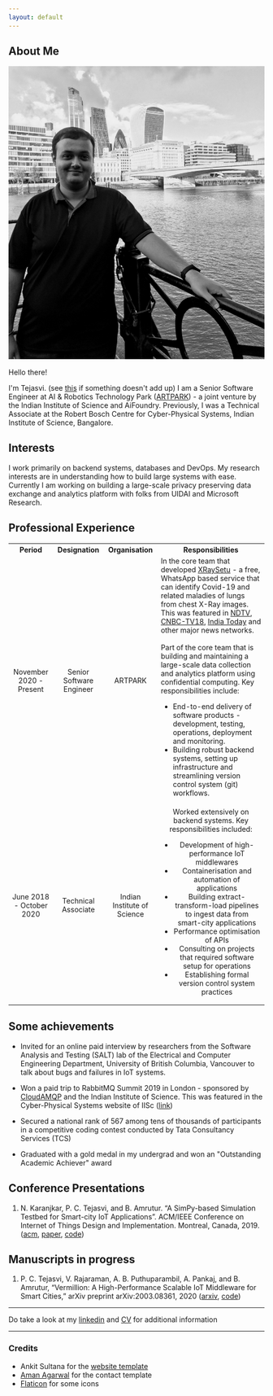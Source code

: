 ```yaml
---
layout: default
---
```


## About Me

<img class="profile-picture" src="photo.jpg">

Hello there! 

I'm Tejasvi. (see [this](misc) if something doesn't add up) I am a Senior Software Engineer at AI & Robotics Technology Park ([ARTPARK](https://artpark.in)) - a joint venture by the Indian Institute of Science and AiFoundry. Previously, I was a Technical Associate at the Robert Bosch Centre for Cyber-Physical Systems, Indian Institute of Science, Bangalore. 

## Interests

I work primarily on backend systems, databases and DevOps. My research interests are in understanding how to build large systems with ease. Currently I am working on building a large-scale privacy preserving data exchange and analytics platform with folks from UIDAI and Microsoft Research.

## Professional Experience

<table>
  <tbody>
    <tr>
      <th align="center">Period</th>
      <th align="center">Designation</th>
      <th align="center">Organisation</th>
      <th align="center">Responsibilities</th>
    </tr>
    <tr>
      <td align="center">November 2020 - Present</td>
      <td align="center">Senior Software Engineer</td>
      <td align="center">ARTPARK</td>
      <td align="left">In the core team that developed <a href="https://xraysetu.com">XRaySetu</a> - a free, WhatsApp based service that can identify Covid-19 and related maladies of lungs from chest X-Ray images. This was featured in <a href="https://www.ndtv.com/business/a-platform-for-early-covid-detection-over-whatsapp-know-how-it-works-2454475">NDTV</a>, <a href="https://www.cnbctv18.com/videos/startup/startup-street-elevation-capitals-investment-plans-covid-detection-using-xraysetu-9757181.htm">CNBC-TV18</a>, <a href="https://www.indiatoday.in/technology/news/story/government-launches-x-ray-setu-on-whatsapp-to-detect-covid-19-cases-in-areas-with-no-rt-pcr-tests-1810348-2021-06-03">India Today</a> and other major news networks. 
      <br>
      <br>
      Part of the core team that is building and maintaining a large-scale data collection and analytics platform using confidential computing. Key responsibilities include: 
	<ul>
	    <li> End-to-end delivery of software products - development, testing, operations, deployment and monitoring. </li>
	    <li> Building robust backend systems, setting up infrastructure and streamlining version control system (git) workflows. </li>
	</ul>
      </td>
    </tr>
    <tr>
      <td align="center">June 2018 - October 2020</td>
      <td align="center">Technical Associate</td>
      <td align="center">Indian Institute of Science</td>
      <td align="center">Worked extensively on backend systems. Key responsibilities included:
	<ul>
	<li>Development of high-performance IoT middlewares</li>
	<li>Containerisation and automation of applications</li>
	<li>Building extract-transform-load pipelines to ingest data from smart-city applications</li>
	<li>Performance optimisation of APIs</li>
	<li>Consulting on projects that required software setup for operations</li>
	<li>Establishing formal version control system practices</li>
	</ul>
      </td>
    </tr>
  </tbody>
</table>

<!-- ## Interesting Projects

* Aarogya Setu Anonymisation9: Developed an anonymisation framework to hide personally identifiable information from the Aarogya Setu self-assessment chat dataset. This framework, while preserving privacy, retained all the characteristics needed for predictive modelling of COVID-19 hotspots.

* Indian Urban Data Exchange (IUDX)10: Was involved in the core team of developing a common data ex- change platform for smart cities in India. This project was funded by the Govt. of India. IUDX is deployed “in-production" in two Indian cities namely, Pune and Varanasi

* Vermillion: A scalable and highly-available IoT middleware for smart cities, built for speed and respon- siveness. This middleware was the final and most mature implementation among the previous iterations of IoT middlewares that we had built. This is currently deployed as a part of the IUDX stack.

* Corinthian13: Built a faster and more robust version of IDEAM using Kore, a fast and secure web platform written in C. This project also comprised of microservices deployed using Docker.

* IoT Data Exchange and Analytics Middleware (IDEAM)14: This was an initial version of the smart city data exchange platform. This platform comprised various microservices which were developed using Undertow and deployed using Docker and Ansible.

* Intrusion Detection and Prevention System for Smart-city Middlewares15: It was a security layer built for smart-city middlewares to prevent attacks by malicious users. It was capable of protecting against DoS attacks and some kinds of exploits by observing patterns from log files and using blockchain techniques

-->
## Some achievements

* Invited for an online paid interview by researchers from the Software Analysis and Testing (SALT) lab of the Electrical and Computer Engineering Department, University of British Columbia, Vancouver to talk about bugs and failures in IoT systems.

* Won a paid trip to RabbitMQ Summit 2019 in London - sponsored by [CloudAMQP](https://cloudamqp.com) and the Indian Institute of Science. This was featured in the Cyber-Physical Systems website of IISc ([link](https://cps.iisc.ac.in/rabbitmq))

* Secured a national rank of 567 among tens of thousands of participants in a competitive coding contest conducted by Tata Consultancy Services (TCS)

* Graduated with a gold medal in my undergrad and won an "Outstanding Academic Achiever" award

## Conference Presentations

1. N. Karanjkar, P. C. Tejasvi, and B. Amrutur. “A SimPy-based Simulation Testbed for Smart-city IoT Applications”. ACM/IEEE Conference on Internet of Things Design and Implementation. Montreal, Canada, 2019. ([acm](https://dl.acm.org/doi/abs/10.1145/3302505.3312591), [paper](https://aml.ece.iisc.ac.in/images/b/bb/Iotdi19posters-paper56.pdf), [code](https://github.com/rbccps-iisc/atscale_middleware_testing))

## Manuscripts in progress

1. P. C. Tejasvi, V. Rajaraman, A. B. Puthuparambil, A. Pankaj, and B. Amrutur, “Vermillion: A High-Performance Scalable IoT Middleware for Smart Cities,” arXiv preprint arXiv:2003.08361, 2020 ([arxiv](https://arxiv.org/abs/2003.08361), [code](https://github.com/datasetu/vermillion/releases/tag/v0.2.0))


---

Do take a look at my [linkedin](https://linkedin.com/in/pct) and [CV](cv.pdf) for additional information

---

### Credits

* Ankit Sultana for the [website template](https://github.com/ankitsultana/researcher)
* [Aman Agarwal](https://amanagarwal.io/) for the contact template
* [Flaticon](https://flaticon.com) for some icons

<br/>
<br/>
